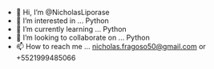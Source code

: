- 👋 Hi, I’m @NicholasLiporase
- 👀 I’m interested in ... Python
- 🌱 I’m currently learning ... Python
- 💞️ I’m looking to collaborate on ... Python
- 📫 How to reach me ... nicholas.fragoso50@gmail.com or +5521999485066

<!---
NicholasLiporase/NicholasLiporase is a ✨ special ✨ repository because its `README.md` (this file) appears on your GitHub profile.
You can click the Preview link to take a look at your changes.
--->
